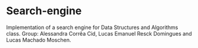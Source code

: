 # Search-engine
Implementation of a search engine for Data Structures and Algorithms class.
Group: Alessandra Corrêa Cid, Lucas Emanuel Resck Domingues and Lucas Machado Moschen. 
